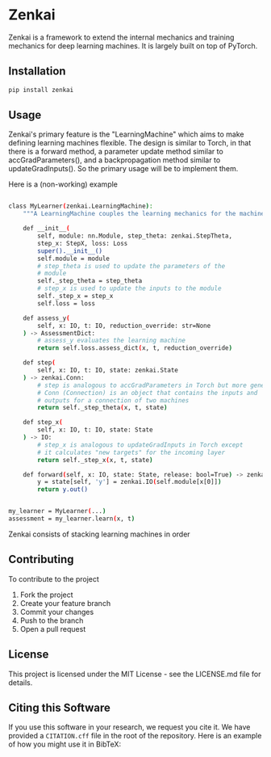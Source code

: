 # Zenkai

Zenkai is a framework to extend the internal mechanics and training mechanics for deep learning machines. It is largely built on top of PyTorch.


## Installation

```bash
pip install zenkai
```

## Usage

Zenkai's primary feature is the "LearningMachine" which aims to make defining learning machines flexible. The design is similar to Torch, in that there is a forward method, a parameter update method similar to accGradParameters(), and a backpropagation method similar to updateGradInputs(). So the primary usage will be to implement them.

Here is a (non-working) example
```bash

class MyLearner(zenkai.LearningMachine):
    """A LearningMachine couples the learning mechanics for the machine with its internal mechanics."""

    def __init__(
        self, module: nn.Module, step_theta: zenkai.StepTheta, 
        step_x: StepX, loss: Loss
        super().__init__()
        self.module = module
        # step_theta is used to update the parameters of the
        # module
        self._step_theta = step_theta
        # step_x is used to update the inputs to the module
        self._step_x = step_x
        self.loss = loss

    def assess_y(
        self, x: IO, t: IO, reduction_override: str=None
    ) -> AssessmentDict:
        # assess_y evaluates the learning machine
        return self.loss.assess_dict(x, t, reduction_override)

    def step(
        self, x: IO, t: IO, state: zenkai.State
    ) -> zenkai.Conn:
        # step is analogous to accGradParameters in Torch but more general
        # Conn (Connection) is an object that contains the inputs and
        # outputs for a connection of two machines
        return self._step_theta(x, t, state)

    def step_x(
        self, x: IO, t: IO, state: State
    ) -> IO:
        # step_x is analogous to updateGradInputs in Torch except
        # it calculates "new targets" for the incoming layer
        return self._step_x(x, t, state)

    def forward(self, x: IO, state: State, release: bool=True) -> zenkai.IO:
        y = state[self, 'y'] = zenkai.IO(self.module[x[0]])
        return y.out()


my_learner = MyLearner(...)
assessment = my_learner.learn(x, t)


```

Zenkai consists of stacking learning machines in order

## Contributing

To contribute to the project

1. Fork the project
2. Create your feature branch
3. Commit your changes
4. Push to the branch
5. Open a pull request

## License

This project is licensed under the MIT License - see the LICENSE.md file for details.

## Citing this Software

If you use this software in your research, we request you cite it. We have provided a `CITATION.cff` file in the root of the repository. Here is an example of how you might use it in BibTeX:
